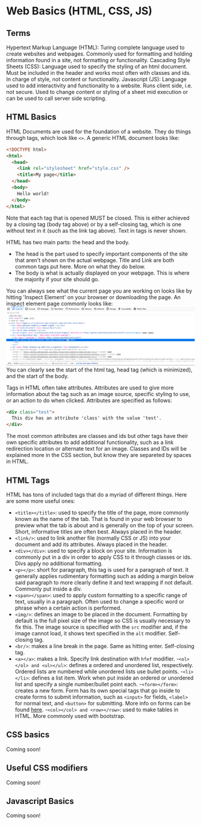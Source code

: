 # Web Basics (HTML, CSS, JS)
## Terms
Hypertext Markup Language (HTML): Turing complete language used to create websites and webpages.  Commonly used for formatting and holding information found in a site, not formatting or functionality.
Cascading Style Sheets (CSS): Language used to specify the styling of an html document.  Must be included in the header and works most often with classes and ids.  In charge of style, not content or functionality.
Javascript (JS): Language used to add interactivity and functionality to a website.  Runs client side, i.e. not secure.  Used to change content or styling of a sheet mid execution or can be used to call server side scripting.

## HTML Basics
HTML Documents are used for the foundation of a website.  They do things through tags, which look like ```<>```.  A generic HTML document looks like:
```html
<!DOCTYPE html>
<html>
  <head>
    <link rel="stylesheet" href="style.css" />
    <title>My page</title>
  </head>
  <body>
    Hello world!
  </body>
</html>
```
Note that each tag that is opened MUST be closed.  This is either achieved by a closing tag (body tag above) or by a self-closing tag, which is one without text in it (such as the link tag above).  Text in tags is never shown.

HTML has two main parts: the head and the body.
- The head is the part used to specify important components of the site that aren't shown on the actual webpage.  Title and Link are both common tags put here.  More on what they do below.
- The body is what is actually displayed on your webpage.  This is where the majority if your site should go.

You can always see what the current page you are working on looks like by hitting 'Inspect Element' on your browser or downloading the page.  An inspect element page commonly looks like:
![Inspect Element](resources/inspect.PNG)
You can clearly see the start of the html tag, head tag (which is minimized), and the start of the body.

Tags in HTML often take attributes.  Attributes are used to give more information about the tag such as an image source, specific styling to use, or an action to do when clicked.  Attributes are specified as follows:
```html
<div class="test">
  This div has an attribute 'class' with the value 'test'.
</div>
```
The most common attributes are classes and ids but other tags have their own specific attributes to add additional functionality, such as a link redirection location or alternate text for an image.  Classes and IDs will be explained more in the CSS section, but know they are separeted by spaces in HTML.

## HTML Tags
HTML has tons of included tags that do a myriad of different things.  Here are some more useful ones:
- ```<title></title>```: used to specify the title of the page, more commonly known as the name of the tab.  That is found in your web browser to preview what the tab is about and is generally on the top of your screen.  Short, informative titles are often best.  Always placed in the header.
- ```<link/>```: used to link another file (normally CSS or JS) into your document and add its attributes.  Always placed in the header.
- ```<div></div>```: used to specify a block on your site.  Information is commonly put in a div in order to apply CSS to it through classes or ids.  Divs apply no additional formatting.
- ```<p></p>```: short for paragraph, this tag is used for a paragraph of text.  It generally applies rudimentary formatting such as adding a margin below said paragraph to more clearly define it and text wrapping if not default.  Commonly put inside a div.
- ```<span></span>```: used to apply custom formatting to a specific range of text, usually in a paragraph.  Often used to change a specific word or phrase when a certain action is performed.
- ```<img/>```: defines an image to be placed in the document.  Formatting by default is the full pixel size of the image so CSS is usually necessary to fix this.  The image source is specified with the ```src``` modifier and, if the image cannot load, it shows text specified in the ```alt``` modifier.  Self-closing tag.
- ```<br/>```: makes a line break in the page.  Same as hitting enter.  Self-closing tag.
- ```<a></a>```: makes a link.  Specify link destination with ```hfef``` modifier.
-```<ol></ol> and <ul></ul>```: defines a ordered and unordered list, respectively.  Ordered lists are numbered while unordered lists use bullet points.
-```<li></li>```: defines a list item.  Work when put inside an ordered or unordered list and specify a single number/bullet point each.
-```<form></form>```: creates a new form.  Form has its own special tags that go inside to create forms to submit information, such as ```<input>``` for fields, ```<label>``` for normal text, and ```<button>``` for submitting.  More info on forms can be found [here](https://www.w3schools.com/html/html_forms.asp).
-```<col></col> and <row></row>```: used to make tables in HTML.  More commonly used with bootstrap.

## CSS basics
Coming soon!
## Useful CSS modifiers
Coming soon!
## Javascript Basics
Coming soon!

